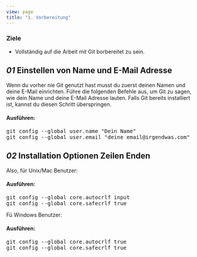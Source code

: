 ```yaml
---
view: page
title: "1. Vorbereitung"
---
```


<h3>Ziele</h3>

<ul><li>Vollst&auml;ndig auf die Arbeit mit Git borbereitet zu sein.</li></ul>

<h2><em>01</em> Einstellen von Name und E-Mail Adresse</h2>

<p>Wenn du vorher nie Git genutzt hast musst du zuerst deinen Namen und deine E-Mail einrichten. F&uuml;hre die folgenden Befehle aus, um Git zu sagen, wie dein Name und deine E-Mail Adresse lauten. Falls Git bereits installiert ist, kannst du diesen Schritt &uuml;berspringen.</p>

<h4 class="h4-pre">Ausf&uuml;hren:</h4>

<pre class="instructions">git config --global user.name "Dein Name"
git config --global user.email "deine_email@irgendwas.com"</pre>

<h2><em>02</em> Installation Optionen Zeilen Enden</h2>

<p>Also, f&uuml;r Unix/Mac Benutzer:</p>

<h4 class="h4-pre">Ausf&uuml;hren:</h4>

<pre class="instructions">git config --global core.autocrlf input
git config --global core.safecrlf true</pre>

<p>F&uuml; Windows Benutzer:</p>

<h4 class="h4-pre">Ausf&uuml;hren:</h4>

<pre class="instructions">git config --global core.autocrlf true
git config --global core.safecrlf true</pre>
